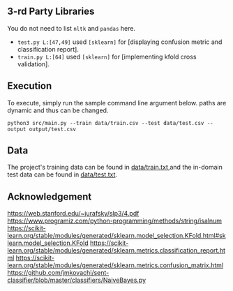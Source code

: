 
## 3-rd Party Libraries
You do not need to list `nltk` and `pandas` here.

* `test.py L:[47,49]` used `[sklearn]` for [displaying confusion metric and classification report].
* `train.py L:[64]` used `[sklearn]` for [implementing kfold cross validation].


## Execution

To execute, simply run the sample command line argument below. paths are dynamic and thus can be changed.

`python3 src/main.py --train data/train.csv --test data/test.csv --output output/test.csv`

## Data

The project's training data can be found in [data/train.txt](data/train.txt),and the in-domain test data can be found in [data/test.txt](data/test.txt).


## Acknowledgement 

https://web.stanford.edu/~jurafsky/slp3/4.pdf
https://www.programiz.com/python-programming/methods/string/isalnum
https://scikit-learn.org/stable/modules/generated/sklearn.model_selection.KFold.html#sklearn.model_selection.KFold
https://scikit-learn.org/stable/modules/generated/sklearn.metrics.classification_report.html
https://scikit-learn.org/stable/modules/generated/sklearn.metrics.confusion_matrix.html
https://github.com/jmkovachi/sent-classifier/blob/master/classifiers/NaiveBayes.py
